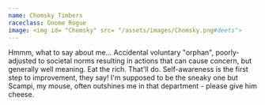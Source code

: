 ```yaml
---
name: Chomsky Timbers
raceclass: Gnome Rogue
image: <img id= "Chomsky" src= "/assets/images/Chomsky.png#deets">
---
```

<!-- ![Chomsky](/assets/images/Chomsky.png#deets) -->

Hmmm, what to say about me... Accidental voluntary "orphan", poorly-adjusted to societal norms resulting in actions that can cause concern, but generally well meaning. Eat the rich. That'll do. Self-awareness is the first step to improvement, they say! I'm supposed to be the sneaky one but Scampi, my mouse, often outshines me in that department - please give him cheese.
